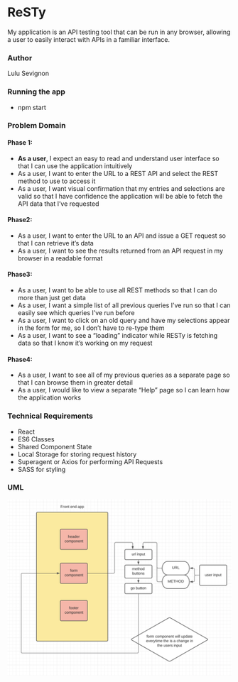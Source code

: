 # ReSTy

My application is an API testing tool that can be run in any browser, allowing a user to easily interact with APIs in a familiar interface.

### Author

Lulu Sevignon

### Running the app
- npm start

### Problem Domain

#### Phase 1:
- **As a user**, I expect an easy to read and understand user interface so that I can use the application intuitively
- As a user, I want to enter the URL to a REST API and select the REST method to use to access it
- As a user, I want visual confirmation that my entries and selections are valid so that I have confidence the application will be able to fetch the API data that I’ve requested


#### Phase2: 
- As a user, I want to enter the URL to an API and issue a GET request so that I can retrieve it’s data
- As a user, I want to see the results returned from an API request in my browser in a readable format

#### Phase3: 
- As a user, I want to be able to use all REST methods so that I can do more than just get data
- As a user, I want a simple list of all previous queries I’ve run so that I can easily see which queries I’ve run before
- As a user, I want to click on an old query and have my selections appear in the form for me, so I don’t have to re-type them
- As a user, I want to see a “loading” indicator while RESTy is fetching data so that I know it’s working on my request

#### Phase4:
- As a user, I want to see all of my previous queries as a separate page so that I can browse them in greater detail
- As a user, I would like to view a separate “Help” page so I can learn how the application works


### Technical Requirements

- React
- ES6 Classes
- Shared Component State
- Local Storage for storing request history
- Superagent or Axios for performing API Requests
- SASS for styling


### UML

![resty uml](./assets/restyuml.jpg)